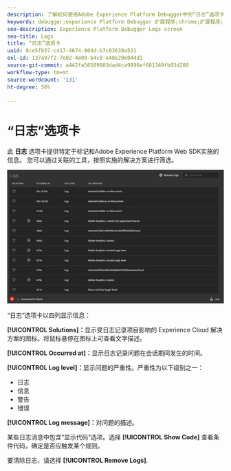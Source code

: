 ```yaml
---
description: 了解如何使用Adobe Experience Platform Debugger中的“日志”选项卡。
keywords: debugger;experience Platform Debugger 扩展程序;chrome;扩展程序;日志
seo-description: Experience Platform Debugger Logs screen
seo-title: Logs
title: “日志”选项卡
uuid: 8ce5fb57-c417-4674-864d-b7c03639a531
exl-id: 137a97f2-7e02-4e09-b4c9-e48e20e044d1
source-git-commit: a442fa56589003dad4ca9896ef601349fb93d280
workflow-type: tm+mt
source-wordcount: '131'
ht-degree: 56%

---
```


# “日志”选项卡

此 **日志** 选项卡提供特定于标记和Adobe Experience Platform Web SDK实施的信息。 您可以通过关联的工具，按照实施的解决方案进行筛选。

![](assets/logs.jpg)

“日志”选项卡以四列显示信息：

**[!UICONTROL Solutions]：**&#x200B;显示受日志记录项目影响的 Experience Cloud 解决方案的图标。将鼠标悬停在图标上可查看文字描述。

**[!UICONTROL Occurred at]：**&#x200B;显示日志记录问题在会话期间发生的时间。

**[!UICONTROL Log level]：**&#x200B;显示问题的严重性。严重性为以下级别之一：

* 日志
* 信息
* 警告
* 错误

**[!UICONTROL Log message]：**&#x200B;对问题的描述。

某些日志消息中包含“显示代码”选项。选择 **[!UICONTROL Show Code]** 查看条件代码，确定是否应触发某个规则。

要清除日志，请选择 **[!UICONTROL Remove Logs]**.
